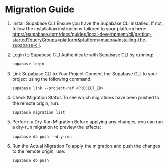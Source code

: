 # Migration Guide

1. Install Supabase CLI
   Ensure you have the Supabase CLI installed. If not, follow the installation instructions tailored to your platform here: https://supabase.com/docs/guides/local-development/cli/getting-started?queryGroups=platform&platform=macos#installing-the-supabase-cli.

2. Login to Supabase CLI
   Authenticate with Supabase CLI by running:

   ```
   supabase login
   ```

3. Link Supabase CLI to Your Project
   Connect the Supabase CLI to your project using the following command:

   ```
   supabase link --project-ref <PROJECT_ID>
   ```

4. Check Migration Status
   To see which migrations have been pushed to the remote origin, run:

   ```
   supabase migration list
   ```

5. Perform a Dry-Run Migration
   Before applying any changes, you can run a dry-run migration to preview the effects:

   ```
   supabase db push --dry-run
   ```

6. Run the Actual Migration
   To apply the migration and push the changes to the remote origin, use:
   ```
   supabase db push
   ```
